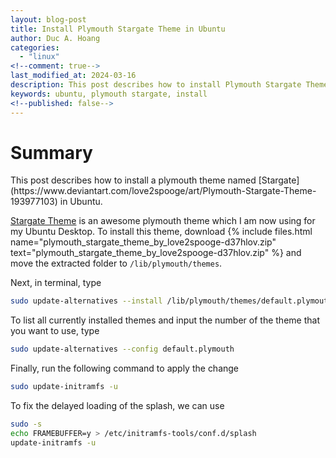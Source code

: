 ```yaml
---
layout: blog-post
title: Install Plymouth Stargate Theme in Ubuntu
author: Duc A. Hoang
categories:
  - "linux"
<!--comment: true-->
last_modified_at: 2024-03-16
description: This post describes how to install Plymouth Stargate Theme in Ubuntu
keywords: ubuntu, plymouth stargate, install
<!--published: false-->
---
```


<div class="alert alert-info" markdown="1">
<h1 class="alert-heading">Summary</h1>
This post describes how to install a plymouth theme named [Stargate](https://www.deviantart.com/love2spooge/art/Plymouth-Stargate-Theme-193977103) in Ubuntu.
</div>

[Stargate Theme](https://www.deviantart.com/love2spooge/art/Plymouth-Stargate-Theme-193977103) is an awesome plymouth theme which I am now using for my Ubuntu Desktop. To install this theme, download {% include files.html name="plymouth_stargate_theme_by_love2spooge-d37hlov.zip" text="plymouth_stargate_theme_by_love2spooge-d37hlov.zip" %} and move the extracted folder to `/lib/plymouth/themes`.

Next, in terminal, type
```bash
sudo update-alternatives --install /lib/plymouth/themes/default.plymouth default.plymouth /lib/plymouth/themes/Stargate/Stargate.plymouth 100
```
To list all currently installed themes and input the number of the theme that you want to use, type
```bash
sudo update-alternatives --config default.plymouth
```
Finally, run the following command to apply the change
```bash
sudo update-initramfs -u
```
To fix the delayed loading of the splash, we can use
```bash
sudo -s
echo FRAMEBUFFER=y > /etc/initramfs-tools/conf.d/splash
update-initramfs -u
```
